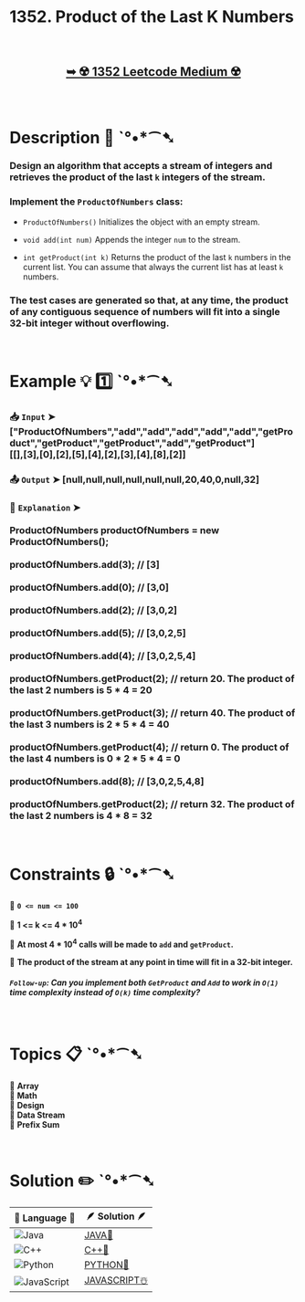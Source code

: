 # 1352. Product of the Last K Numbers

</br>

<h2 align="center"> 

<a href="https://leetcode.com/problems/product-of-the-last-k-numbers/description/?envType=daily-question&envId=2025-02-14"><strong>➥ ☢️ 1352 Leetcode Medium ☢️ </strong></a>
</h2>

</br>

# Description 📜 ˋ°•*⁀➷

### Design an algorithm that accepts a stream of integers and retrieves the product of the last `k` integers of the stream.

### Implement the `ProductOfNumbers` class:

- `ProductOfNumbers()` Initializes the object with an empty stream.

- `void add(int num)` Appends the integer `num` to the stream.

- `int getProduct(int k)` Returns the product of the last `k` numbers in the current list. You can assume that always the current list has at least `k` numbers.

### The test cases are generated so that, at any time, the product of any contiguous sequence of numbers will fit into a single 32-bit integer without overflowing.

</br>

# Example 💡 1️⃣ ˋ°•*⁀➷

  ### 📥 `Input`  ➤ ["ProductOfNumbers","add","add","add","add","add","getProduct","getProduct","getProduct","add","getProduct"] </br> [[],[3],[0],[2],[5],[4],[2],[3],[4],[8],[2]]

  ### 📤 `Output`  ➤ [null,null,null,null,null,null,20,40,0,null,32]

  ### 🔦 `Explanation`  ➤  </br></br> ProductOfNumbers productOfNumbers = new ProductOfNumbers(); </br></br> productOfNumbers.add(3);        // [3] </br></br> productOfNumbers.add(0);        // [3,0] </br></br> productOfNumbers.add(2);        // [3,0,2] </br></br> productOfNumbers.add(5);        // [3,0,2,5] </br></br> productOfNumbers.add(4);        // [3,0,2,5,4] </br></br> productOfNumbers.getProduct(2); // return 20. The product of the last 2 numbers is 5 * 4 = 20 </br></br> productOfNumbers.getProduct(3); // return 40. The product of the last 3 numbers is 2 * 5 * 4 = 40 </br></br> productOfNumbers.getProduct(4); // return 0. The product of the last 4 numbers is 0 * 2 * 5 * 4 = 0 </br></br> productOfNumbers.add(8);        // [3,0,2,5,4,8] </br></br> productOfNumbers.getProduct(2); // return 32. The product of the last 2 numbers is 4 * 8 = 32 

</br>

# Constraints 🔒 ˋ°•*⁀➷

🔹 **`0 <= num <= 100`** </br>

🔹 **1 <= k <= 4 * 10<sup>4</sup>** </br>

🔹 **At most 4 * 10<sup>4</sup> calls will be made to `add` and `getProduct`.** </br>

🔹 **The product of the stream at any point in time will fit in a 32-bit integer.** </br>

##### `Follow-up`: Can you implement both `GetProduct` and `Add` to work in `O(1)` time complexity instead of `O(k)` time complexity?

</br>

# Topics 📋 ˋ°•*⁀➷

🔸 **Array**  </br>
🔸 **Math**  </br>
🔸 **Design**  </br>
🔸 **Data Stream**  </br>
🔸 **Prefix Sum**  </br>

</br>

# Solution ✏️ ˋ°•*⁀➷

| 📒 Language 📒  | 🪶 Solution 🪶 |
| ------------- | ------------- |
|  ![Java](https://img.shields.io/badge/java-%23ED8B00.svg?style=for-the-badge&logo=openjdk&logoColor=white)  | [JAVA🍁](https://github.com/Prakhar-002/LEETCODE/blob/main/%F0%9F%8D%84%20Daily%20Challenge%202025%20%F0%9F%8D%B3/%F0%9F%94%AC%20Examine%20Thoroughly%20%F0%9F%A7%AC/02%20Feb%20%F0%9F%92%90/14%20-%2002%20-%202025%20---%201352.%20Product%20of%20the%20Last%20K%20Numbers%20%E2%98%83%EF%B8%8F%20%F0%9F%8D%81%20%F0%9F%8D%B0%20%F0%9F%8E%B2/%F0%9F%8D%81JAVA%20-%201352.%20Product%20of%20the%20Last%20K%20Numbers.java) |
|  ![C++](https://img.shields.io/badge/c++-%2300599C.svg?style=for-the-badge&logo=c%2B%2B&logoColor=white)  | [C++🎲](https://github.com/Prakhar-002/LEETCODE/blob/main/%F0%9F%8D%84%20Daily%20Challenge%202025%20%F0%9F%8D%B3/%F0%9F%94%AC%20Examine%20Thoroughly%20%F0%9F%A7%AC/02%20Feb%20%F0%9F%92%90/14%20-%2002%20-%202025%20---%201352.%20Product%20of%20the%20Last%20K%20Numbers%20%E2%98%83%EF%B8%8F%20%F0%9F%8D%81%20%F0%9F%8D%B0%20%F0%9F%8E%B2/%F0%9F%8E%B2CPP%20-%201352.%20Product%20of%20the%20Last%20K%20Numbers.cpp)  |
|  ![Python](https://img.shields.io/badge/python-3670A0?style=for-the-badge&logo=python&logoColor=ffdd54)    | [PYTHON🍰](https://github.com/Prakhar-002/LEETCODE/blob/main/%F0%9F%8D%84%20Daily%20Challenge%202025%20%F0%9F%8D%B3/%F0%9F%94%AC%20Examine%20Thoroughly%20%F0%9F%A7%AC/02%20Feb%20%F0%9F%92%90/14%20-%2002%20-%202025%20---%201352.%20Product%20of%20the%20Last%20K%20Numbers%20%E2%98%83%EF%B8%8F%20%F0%9F%8D%81%20%F0%9F%8D%B0%20%F0%9F%8E%B2/%F0%9F%8D%B0PYTHON%20-%201352.%20Product%20of%20the%20Last%20K%20Numbers.py) |
| ![JavaScript](https://img.shields.io/badge/javascript-%23323330.svg?style=for-the-badge&logo=javascript&logoColor=%23F7DF1E)   | [JAVASCRIPT☃️](https://github.com/Prakhar-002/LEETCODE/blob/main/%F0%9F%8D%84%20Daily%20Challenge%202025%20%F0%9F%8D%B3/%F0%9F%94%AC%20Examine%20Thoroughly%20%F0%9F%A7%AC/02%20Feb%20%F0%9F%92%90/14%20-%2002%20-%202025%20---%201352.%20Product%20of%20the%20Last%20K%20Numbers%20%E2%98%83%EF%B8%8F%20%F0%9F%8D%81%20%F0%9F%8D%B0%20%F0%9F%8E%B2/%E2%98%83%EF%B8%8FJAVASCRIPT%20-%201352.%20Product%20of%20the%20Last%20K%20Numbers.js) |
